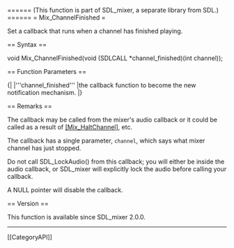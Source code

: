 ====== (This function is part of SDL_mixer, a separate library from SDL.) ======
= Mix_ChannelFinished =

Set a callback that runs when a channel has finished playing.

== Syntax ==

<syntaxhighlight lang='c'>
void Mix_ChannelFinished(void (SDLCALL *channel_finished)(int channel));
</syntaxhighlight>

== Function Parameters ==

{|
|'''channel_finished'''
|the callback function to become the new notification mechanism.
|}

== Remarks ==

The callback may be called from the mixer's audio callback or it could be
called as a result of [[Mix_HaltChannel]](), etc.

The callback has a single parameter, <code>channel</code>, which says what
mixer channel has just stopped.

Do not call SDL_LockAudio() from this callback; you will either be inside
the audio callback, or SDL_mixer will explicitly lock the audio before
calling your callback.

A NULL pointer will disable the callback.

== Version ==

This function is available since SDL_mixer 2.0.0.

----
[[CategoryAPI]]



